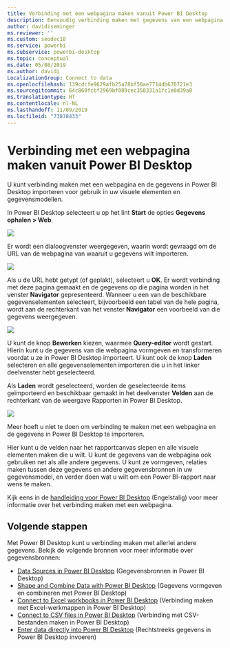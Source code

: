 ```yaml
---
title: Verbinding met een webpagina maken vanuit Power BI Desktop
description: Eenvoudig verbinding maken met gegevens van een webpagina in Power BI Desktop en deze gebruiken
author: davidiseminger
ms.reviewer: ''
ms.custom: seodec18
ms.service: powerbi
ms.subservice: powerbi-desktop
ms.topic: conceptual
ms.date: 05/08/2019
ms.author: davidi
LocalizationGroup: Connect to data
ms.openlocfilehash: 139cdcfe9629afb25a78bf50ae7714db670721e3
ms.sourcegitcommit: 64c860fcbf2969bf089cec358331a1fc1e0d39a8
ms.translationtype: HT
ms.contentlocale: nl-NL
ms.lasthandoff: 11/09/2019
ms.locfileid: "73878433"
---
```

# <a name="connect-to-a-web-page-from-power-bi-desktop"></a>Verbinding met een webpagina maken vanuit Power BI Desktop
U kunt verbinding maken met een webpagina en de gegevens in Power BI Desktop importeren voor gebruik in uw visuele elementen en gegevensmodellen.

In Power BI Desktop selecteert u op het lint **Start** de opties **Gegevens ophalen > Web**.

![](media/desktop-connect-to-web/connect-to-web_1.png)

Er wordt een dialoogvenster weergegeven, waarin wordt gevraagd om de URL van de webpagina van waaruit u gegevens wilt importeren.

![](media/desktop-connect-to-web/connect-to-web_2.png)

Als u de URL hebt getypt (of geplakt), selecteert u **OK**. Er wordt verbinding met deze pagina gemaakt en de gegevens op die pagina worden in het venster **Navigator** gepresenteerd. Wanneer u een van de beschikbare gegevenselementen selecteert, bijvoorbeeld een tabel van de hele pagina, wordt aan de rechterkant van het venster **Navigator** een voorbeeld van die gegevens weergegeven.

![](media/desktop-connect-to-web/connect-to-web_3.png)

U kunt de knop **Bewerken** kiezen, waarmee **Query-editor** wordt gestart. Hierin kunt u de gegevens van die webpagina vormgeven en transformeren voordat u ze in Power BI Desktop importeert. U kunt ook de knop **Laden** selecteren en alle gegevenselementen importeren die u in het linker deelvenster hebt geselecteerd.

Als **Laden** wordt geselecteerd, worden de geselecteerde items geïmporteerd en beschikbaar gemaakt in het deelvenster **Velden** aan de rechterkant van de weergave Rapporten in Power BI Desktop.

![](media/desktop-connect-to-web/connect-to-web_4.png)

Meer hoeft u niet te doen om verbinding te maken met een webpagina en de gegevens in Power BI Desktop te importeren.

Hier kunt u de velden naar het rapportcanvas slepen en alle visuele elementen maken die u wilt. U kunt de gegevens van de webpagina ook gebruiken net als alle andere gegevens. U kunt ze vormgeven, relaties maken tussen deze gegevens en andere gegevensbronnen in uw gegevensmodel, en verder doen wat u wilt om een Power BI-rapport naar wens te maken.

Kijk eens in de [handleiding voor Power BI Desktop](desktop-getting-started.md) (Engelstalig) voor meer informatie over het verbinding maken met een webpagina.

## <a name="next-steps"></a>Volgende stappen
Met Power BI Desktop kunt u verbinding maken met allerlei andere gegevens. Bekijk de volgende bronnen voor meer informatie over gegevensbronnen:

* [Data Sources in Power BI Desktop](desktop-data-sources.md) (Gegevensbronnen in Power BI Desktop)
* [Shape and Combine Data with Power BI Desktop](desktop-shape-and-combine-data.md) (Gegevens vormgeven en combineren met Power BI Desktop)
* [Connect to Excel workbooks in Power BI Desktop](desktop-connect-excel.md) (Verbinding maken met Excel-werkmappen in Power BI Desktop)   
* [Connect to CSV files in Power BI Desktop](desktop-connect-csv.md) (Verbinding met CSV-bestanden maken in Power BI Desktop)   
* [Enter data directly into Power BI Desktop](desktop-enter-data-directly-into-desktop.md) (Rechtstreeks gegevens in Power BI Desktop invoeren)   

